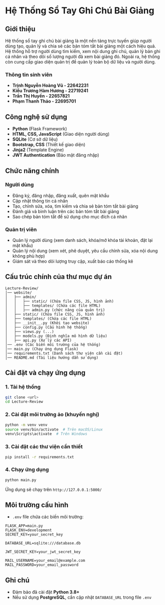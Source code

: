 # Hệ Thống Sổ Tay Ghi Chú Bài Giảng

## Giới thiệu
Hệ thống sổ tay ghi chú bài giảng là một nền tảng trực tuyến giúp người dùng tạo, quản lý và chia sẻ các bản tóm tắt bài giảng một cách hiệu quả. Hệ thống hỗ trợ người dùng tìm kiếm, xem nội dung ghi chú, quản lý bản ghi cá nhân và theo dõi số lượng người đã xem bài giảng đó. Ngoài ra, hệ thống còn cung cấp giao diện quản trị để quản lý toàn bộ dữ liệu và người dùng.

### Thông tin sinh viên
- **Trịnh Nguyễn Hoàng Vũ - 22642231**
- **Kiều Trương Hàm Hương - 22719241**
- **Trần Thị Huyền - 22657821**
- **Phạm Thanh Thảo - 22695701**

## Công nghệ sử dụng
- **Python** (Flask Framework)
- **HTML, CSS, JavaScript** (Giao diện người dùng)
- **SQLite** (Cơ sở dữ liệu)
- **Bootstrap, CSS** (Thiết kế giao diện)
- **Jinja2** (Template Engine)
- **JWT Authentication** (Bảo mật đăng nhập)

## Chức năng chính
### Người dùng
- Đăng ký, đăng nhập, đăng xuất, quên mật khẩu
- Cập nhật thông tin cá nhân
- Tạo, chỉnh sửa, xóa, tìm kiếm và chia sẻ bản tóm tắt bài giảng
- Đánh giá và bình luận trên các bản tóm tắt bài giảng
- Sao chép bản tóm tắt để sử dụng cho mục đích cá nhân

### Quản trị viên
- Quản lý người dùng (xem danh sách, khóa/mở khóa tài khoản, đặt lại mật khẩu)
- Quản lý nội dung (xem xét, phê duyệt, yêu cầu chỉnh sửa, xóa nội dung không phù hợp)
- Giám sát và theo dõi lượng truy cập, xuất báo cáo thống kê

## Cấu trúc chính của thư mục dự án
```
Lecture-Review/
│── website/
│   ├── admin/
│   │   ├── static/ (Chứa file CSS, JS, hình ảnh)
│   │   ├── templates/ (Chứa các file HTML)
│   │   ├── admin.py (chức năng của quản trị)
│   ├── static/ (Chứa file CSS, JS, hình ảnh)
│   ├── templates/ (Chứa các file HTML)
│   ├── __init__.py (Khởi tạo website)
│   ├── config.py (Cấu hình hệ thống)
│   ├── views.py (...)
│   ├── models.py (Định nghĩa mô hình dữ liệu)
│   ├── api.py (Xử lý các API)
│── .env (Các biến môi trường của hệ thống)
│── main.py (Chạy ứng dụng Flask)
│── requirements.txt (Danh sách thư viện cần cài đặt)
│── README.md (Tài liệu hướng dẫn sử dụng)
```

## Cài đặt và chạy ứng dụng
### 1. Tải hệ thống
```bash
git clone <url>
cd Lecture-Review
```

### 2. Cài đặt môi trường ảo (khuyến nghị)
```bash
python -m venv venv
source venv/bin/activate  # Trên macOS/Linux
venv\Scripts\activate  # Trên Windows
```

### 3. Cài đặt các thư viện cần thiết
```bash
pip install -r requirements.txt
```

### 4. Chạy ứng dụng
```bash
python main.py
```
Ứng dụng sẽ chạy trên `http://127.0.0.1:5000/`

## Môi trường cấu hình
- `.env` file chứa các biến môi trường:
```
FLASK_APP=main.py
FLASK_ENV=development
SECRET_KEY=your_secret_key

DATABASE_URL=sqlite:///database.db

JWT_SECRET_KEY=your_jwt_secret_key

MAIL_USERNAME=your_email@example.com
MAIL_PASSWORD=your_email_password
```

## Ghi chú
- Đảm bảo đã cài đặt **Python 3.8+**
- Nếu sử dụng **PostgreSQL**, cần cập nhật `DATABASE_URL` trong file `.env`
